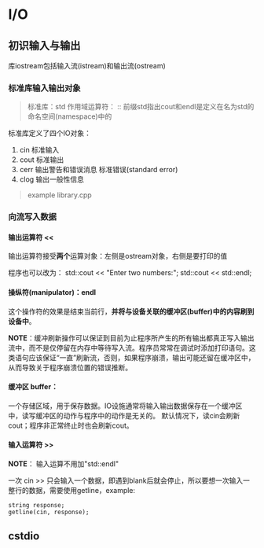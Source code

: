 # I/O

## 初识输入与输出

库iostream包括输入流(istream)和输出流(ostream)

### 标准库输入输出对象

> 标准库：std
> 作用域运算符： ::
前缀std指出cout和endl是定义在名为std的命名空间(namespace)中的

标准库定义了四个IO对象：
1. cin 标准输入
2. cout 标准输出
3. cerr 输出警告和错误消息 标准错误(standard error)
4. clog 输出一般性信息

> example library.cpp

### 向流写入数据

#### 输出运算符 <<

输出运算符接受**两个**运算对象：左侧是ostream对象，右侧是要打印的值

程序也可以改为：
std::cout << "Enter two numbers:";
std::cout << std::endl;

#### 操纵符(manipulator)：endl

这个操作符的效果是结束当前行，**并将与设备关联的缓冲区(buffer)中的内容刷到设备中**。

**NOTE**：缓冲刷新操作可以保证到目前为止程序所产生的所有输出都真正写入输出流中，而不是仅停留在内存中等待写入流。程序员常常在调试时添加打印语句。这类语句应该保证“一直”刷新流，否则，如果程序崩溃，输出可能还留在缓冲区中，从而导致关于程序崩溃位置的错误推断。

#### 缓冲区 buffer： 

一个存储区域，用于保存数据。IO设施通常将输入输出数据保存在一个缓冲区中，读写缓冲区的动作与程序中的动作是无关的。
默认情况下，读cin会刷新cout；程序非正常终止时也会刷新cout。

#### 输入运算符 >>

**NOTE**： 输入运算不用加"std::endl"

一次 cin >> 只会输入一个数据，即遇到blank后就会停止，所以要想一次输入一整行的数据，需要使用getline，example:

    string response;
    getline(cin, response);

## cstdio

